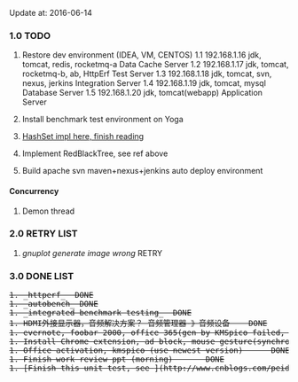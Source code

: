 Update at: 2016-06-14

### 1.0 TODO

1. Restore dev environment (IDEA, VM, CENTOS)
1.1 192.168.1.16    jdk, tomcat, redis, rocketmq-a          Data Cache Server
1.2 192.168.1.17    jdk, tomcat, rocketmq-b, ab, HttpErf    Test Server
1.3 192.168.1.18    jdk, tomcat, svn, nexus, jerkins        Integration Server
1.4 192.168.1.19    jdk, tomcat, mysql                      Database Server
1.5 192.168.1.20    jdk, tomcat(webapp)                     Application Server

1. Install benchmark test environment on Yoga

1. [HashSet impl here, finish reading](http://tengj.top/2016/04/15/javajh3hashmap/)
1. Implement RedBlackTree, see ref above

1. Build apache svn maven+nexus+jenkins auto deploy environment

#### Concurrency
1. Demon thread


### 2.0 RETRY LIST
1. _gnuplot generate image wrong_  RETRY

### 3.0 DONE LIST
<del>
<pre>
1. _httperf_  DONE
1. _autobench_ DONE
1. _integrated benchmark testing_  DONE
1. HDMI外接显示器，音频解决方案？ 音频管理器-》音频设备    DONE
1. evernote, foobar 2000, office 365(gen by KMSpico failed, used kms), vm + centos, xmangager, KMplayer (new version or oldest, work failed)      DONE
1. Install Chrome extension, ad block, mouse gesture(synchronized by Chrome)        DONE
1. Office activation, kmspico (use newest version)      DONE
1. Finish work review ppt (morning)       DONE
1. [Finish this unit test, see <java-study>](http://www.cnblogs.com/peida/p/Guava_Cache.html)      16-6-16     DONE
</pre>
</del>